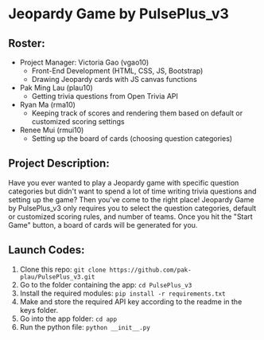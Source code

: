 # Jeopardy Game by PulsePlus_v3
## Roster:
* Project Manager: Victoria Gao (vgao10)
  * Front-End Development (HTML, CSS, JS, Bootstrap)
  * Drawing Jeopardy cards with JS canvas functions
* Pak Ming Lau (plau10)
  * Getting trivia questions from Open Trivia API
* Ryan Ma (rma10)
  * Keeping track of scores and rendering them based on default or customized scoring settings
* Renee Mui (rmui10)
  * Setting up the board of cards (choosing question categories)

## Project Description:
Have you ever wanted to play a Jeopardy game with specific question categories but didn't want to spend a lot of time writing trivia questions and setting up the game? Then you've come to the right place! Jeopardy Game by PulsePlus_v3 only requires you to select the question categories, default or customized scoring rules, and number of teams. Once you hit the "Start Game" button, a board of cards will be generated for you.

## Launch Codes:
1. Clone this repo:
`git clone https://github.com/pak-plau/PulsePlus_v3.git`
2. Go to the folder containing the app: `cd PulsePlus_v3`
3. Install the required modules: `pip install -r requirements.txt`
4. Make and store the required API key according to the readme in the keys folder.
5. Go into the app folder: `cd app`
7. Run the python file: `python __init__.py`
